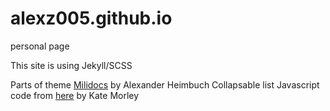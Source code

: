 # alexz005.github.io
personal page

This site is using Jekyll/SCSS

Parts of theme [Milidocs](http://alexander.heimbu.ch/millidocs/) by Alexander Heimbuch
Collapsable list Javascript code from [here](http://code.iamkate.com/javascript/collapsible-lists/) by Kate Morley
